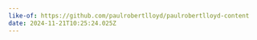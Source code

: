```yaml
---
like-of: https://github.com/paulrobertlloyd/paulrobertlloyd-content
date: 2024-11-21T10:25:24.025Z
---
```


